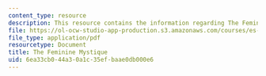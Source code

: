 ```yaml
---
content_type: resource
description: This resource contains the information regarding The Feminine Mystique.
file: https://ol-ocw-studio-app-production.s3.amazonaws.com/courses/es-242-gender-issues-in-academics-and-academia-spring-2004/6ea33cb044a30a1c35efbaae0db000e6_MITES_242S04_ses8.pdf
file_type: application/pdf
resourcetype: Document
title: The Feminine Mystique
uid: 6ea33cb0-44a3-0a1c-35ef-baae0db000e6
---
```

